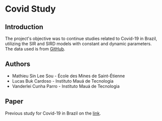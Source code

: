 # Covid Study

## **Introduction**

The project's objective was to continue studies related to Covid-19 in Brazil, utilizing the SIR and SIRD models with constant and dynamic parameters. The data used is from [GitHub](https://github.com/wcota/covid19br).

## **Authors**

* Mathieu Sin Lee Sou - École des Mines de Saint-Étienne
* Lucas Buk Cardoso - Instituto Mauá de Tecnologia
* Vanderlei Cunha Parro - Instituto Mauá de Tecnologia

## **Paper**

Previous study for Covid-19 in Brazil on the [link](https://journals.plos.org/plosone/article?id=10.1371/journal.pone.0253146).
